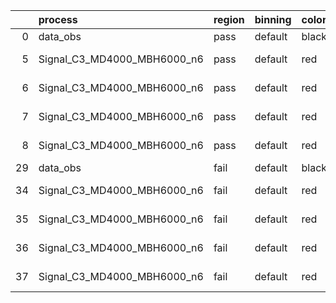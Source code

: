 |    | process                     | region   | binning   | color   | process_type   |   scale | variation   | source_filename                                                      | source_histname    | alias                       | title     |   combine_idx |     lnN |   shapes | syst_type   | direction   | variation_alias   |
|---:|:----------------------------|:---------|:----------|:--------|:---------------|--------:|:------------|:---------------------------------------------------------------------|:-------------------|:----------------------------|:----------|--------------:|--------:|---------:|:------------|:------------|:------------------|
|  0 | data_obs                    | pass     | default   | black   | DATA           |       1 | nominal     | ./histograms_for_2DAlphabet_v18//BH_Data.root                        | hpass              | Data                        | Data      |           nan | nan     |      nan | nan         | nan         | nan               |
|  5 | Signal_C3_MD4000_MBH6000_n6 | pass     | default   | red     | SIGNAL         |       1 | lumi        | ./histograms_for_2DAlphabet_v18//BH_Signal_C3_MD4000_MBH6000_n6.root | hpass              | Signal_C3_MD4000_MBH6000_n6 | BH signal |           nan |   1.016 |      nan | lnN         | nan         | nan               |
|  6 | Signal_C3_MD4000_MBH6000_n6 | pass     | default   | red     | SIGNAL         |       1 | SVM         | ./histograms_for_2DAlphabet_v18//BH_Signal_C3_MD4000_MBH6000_n6.root | hpass_SVMsyst_up   | Signal_C3_MD4000_MBH6000_n6 | BH signal |           nan | nan     |        1 | shapes      | Up          | SVMsyst           |
|  7 | Signal_C3_MD4000_MBH6000_n6 | pass     | default   | red     | SIGNAL         |       1 | SVM         | ./histograms_for_2DAlphabet_v18//BH_Signal_C3_MD4000_MBH6000_n6.root | hpass_SVMsyst_down | Signal_C3_MD4000_MBH6000_n6 | BH signal |           nan | nan     |        1 | shapes      | Down        | SVMsyst           |
|  8 | Signal_C3_MD4000_MBH6000_n6 | pass     | default   | red     | SIGNAL         |       1 | nominal     | ./histograms_for_2DAlphabet_v18//BH_Signal_C3_MD4000_MBH6000_n6.root | hpass              | Signal_C3_MD4000_MBH6000_n6 | BH signal |           nan | nan     |      nan | nan         | nan         | nan               |
| 29 | data_obs                    | fail     | default   | black   | DATA           |       1 | nominal     | ./histograms_for_2DAlphabet_v18//BH_Data.root                        | hfail              | Data                        | Data      |           nan | nan     |      nan | nan         | nan         | nan               |
| 34 | Signal_C3_MD4000_MBH6000_n6 | fail     | default   | red     | SIGNAL         |       1 | lumi        | ./histograms_for_2DAlphabet_v18//BH_Signal_C3_MD4000_MBH6000_n6.root | hfail              | Signal_C3_MD4000_MBH6000_n6 | BH signal |           nan |   1.016 |      nan | lnN         | nan         | nan               |
| 35 | Signal_C3_MD4000_MBH6000_n6 | fail     | default   | red     | SIGNAL         |       1 | SVM         | ./histograms_for_2DAlphabet_v18//BH_Signal_C3_MD4000_MBH6000_n6.root | hfail_SVMsyst_up   | Signal_C3_MD4000_MBH6000_n6 | BH signal |           nan | nan     |        1 | shapes      | Up          | SVMsyst           |
| 36 | Signal_C3_MD4000_MBH6000_n6 | fail     | default   | red     | SIGNAL         |       1 | SVM         | ./histograms_for_2DAlphabet_v18//BH_Signal_C3_MD4000_MBH6000_n6.root | hfail_SVMsyst_down | Signal_C3_MD4000_MBH6000_n6 | BH signal |           nan | nan     |        1 | shapes      | Down        | SVMsyst           |
| 37 | Signal_C3_MD4000_MBH6000_n6 | fail     | default   | red     | SIGNAL         |       1 | nominal     | ./histograms_for_2DAlphabet_v18//BH_Signal_C3_MD4000_MBH6000_n6.root | hfail              | Signal_C3_MD4000_MBH6000_n6 | BH signal |           nan | nan     |      nan | nan         | nan         | nan               |